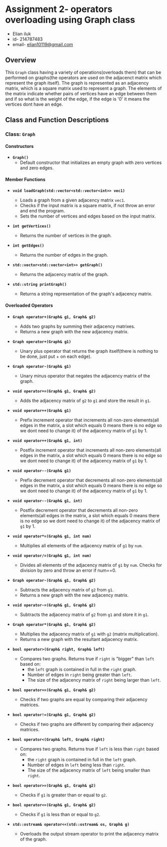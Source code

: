 
# Assignment 2- operators overloading using Graph class

 - Elian iluk
 - id- 214787483
 - email- elian10119@gmail.com

## Overview

This `Graph` class having a variety of operations(overloads them) that can be performed on graphs(the operators are used on the adjacenct matrix which represent the graph itself). The graph is represented as an adjacency matrix, which is a square matrix used to represent a graph. The elements of the matrix indicate whether pairs of vertices have an edge between them and if so what is the weight of the edge, if the edge is '0' it means the vertices dont have an edge.

## Class and Function Descriptions

### Class: `Graph`

#### Constructors
- **`Graph()`**
  - Default constructor that initializes an empty graph with zero vertices and zero edges.

#### Member Functions
- **`void loadGraph(std::vector<std::vector<int>> vec1)`**
  - Loads a graph from a given adjacency matrix `vec1`.
  - Checks if the input matrix is a square matrix, if not throw an error and end the program.
  - Sets the number of vertices and edges based on the input matrix.

- **`int getVertices()`**
  - Returns the number of vertices in the graph.

- **`int getEdges()`**
  - Returns the number of edges in the graph.

- **`std::vector<std::vector<int>> getGraph()`**
  - Returns the adjacency matrix of the graph.

- **`std::string printGraph()`**
  - Returns a string representation of the graph's adjacency matrix.

#### Overloaded Operators
- **`Graph operator+(Graph& g1, Graph& g2)`**
  - Adds two graphs by summing their adjacency matrixes.
  - Returns a new graph with the new adjacency matrix.

- **`Graph operator+(Graph& g1)`**
  - Unary plus operator that returns the graph itself(there is nothing to be done, just put + on each edge).

- **`Graph operator-(Graph& g1)`**
  - Unary minus operator that negates the adjacency matrix of the graph.

- **`void operator+=(Graph& g1, Graph& g2)`**
  - Adds the adjacency matrix of `g2` to `g1` and store the result in `g1`.

- **`void operator++(Graph& g1)`**
  - Prefix increment operator that increments all non-zero elements(all edges in the matrix, a slot which equals 0 means there is no edge so we dont need to change it) of the adjacency matrix of `g1` by 1.

- **`void operator++(Graph& g1, int)`**
  - Postfix increment operator that increments all non-zero elements(all edges in the matrix, a slot which equals 0 means there is no edge so we dont need to change it) of the adjacency matrix of `g1` by 1.

- **`void operator--(Graph& g1)`**
  - Prefix decrement operator that decrements all non-zero elements(all edges in the matrix, a slot which equals 0 means there is no edge so we dont need to change it) of the adjacency matrix of `g1` by 1.

- **`void operator--(Graph& g1, int)`**
  - Postfix decrement operator that decrements all non-zero elements(all edges in the matrix, a slot which equals 0 means there is no edge so we dont need to change it) of the adjacency matrix of `g1` by 1.

- **`void operator*=(Graph& g1, int num)`**
  - Multiplies all elements of the adjacency matrix of `g1` by `num`.

- **`void operator/=(Graph& g1, int num)`**
  - Divides all elements of the adjacency matrix of `g1` by `num`. Checks for division by zero and throw an error if num==0.

- **`Graph operator-(Graph& g1, Graph& g2)`**
  - Subtracts the adjacency matrix of `g2` from `g1`.
  - Returns a new graph with the new adjacency matrix.

- **`void operator-=(Graph& g1, Graph& g2)`**
  - Subtracts the adjacency matrix of `g2` from `g1` and store it in `g1`.

- **`Graph operator*(Graph& g1, Graph& g2)`**
  - Multiplies the adjacency matrix of `g1` with `g2` (matrix multiplication).
  - Returns a new graph with the resultant adjacency matrix.

- **`bool operator>(Graph& right, Graph& left)`**
  - Compares two graphs. Returns true if `right` is "bigger" than `left` based on:
    - the `left` graph is contained in full in the `right` graph.
    - Number of edges in `right` being greater than `left`.
    - The size of the adjacency matrix of `right` being larger than `left`.

- **`bool operator==(Graph& g1, Graph& g2)`**
  - Checks if two graphs are equal by comparing their adjacency matrices.

- **`bool operator!=(Graph& g1, Graph& g2)`**
  - Checks if two graphs are different by comparing their adjacency matrices.

- **`bool operator<(Graph& left, Graph& right)`**
  - Compares two graphs. Returns true if `left` is less than `right` based on:
    - the `right` graph is contained in full in the `left` graph.
    - Number of edges in `left` being less than `right`.
    - The size of the adjacency matrix of `left` being smaller than `right`.

- **`bool operator>=(Graph& g1, Graph& g2)`**
  - Checks if `g1` is greater than or equal to `g2`.

- **`bool operator<=(Graph& g1, Graph& g2)`**
  - Checks if `g1` is less than or equal to `g2`.

- **`std::ostream& operator<<(std::ostream& os, Graph& g)`**
  - Overloads the output stream operator to print the adjacency matrix of the graph.
